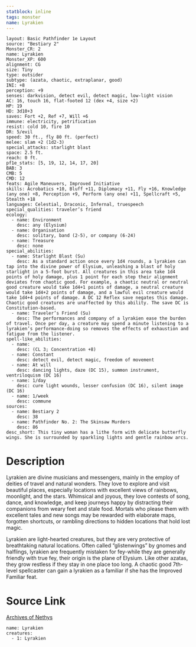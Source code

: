 ```yaml
---
statblock: inline
tags: monster
name: Lyrakien
---
```

```statblock
layout: Basic Pathfinder 1e Layout
source: "Bestiary 2"
Monster_CR: 2
name: Lyrakien
Monster_XP: 600
alignment: CG
size: Tiny
type: outsider
subtype: (azata, chaotic, extraplanar, good)
INI: +8
perception: +9
senses: darkvision, detect evil, detect magic, low-light vision
AC: 16, touch 16, flat-footed 12 (dex +4, size +2)
HP: 19
HD: 3d10+3
saves: Fort +2, Ref +7, Will +6
immune: electricity, petrification
resist: cold 10, fire 10
DR: 5/evil
speed: 30 ft., fly 80 ft. (perfect)
melee: slam +2 (1d2-3)
special_attacks: starlight blast
space: 2.5 ft.
reach: 0 ft.
pf1e_stats: [5, 19, 12, 14, 17, 20]
BAB: 3
CMB: 5
CMD: 12
feats: Agile Maneuvers, Improved Initiative
skills: Acrobatics +10, Bluff +11, Diplomacy +11, Fly +16, Knowledge (any one) +8, Perception +9, Perform (any one) +11, Spellcraft +5, Stealth +18
languages: Celestial, Draconic, Infernal, truespeech
special_qualities: traveler’s friend
ecology:
  - name: Environment
    desc: any (Elysium)
  - name: Organisation
    desc: solitary, band (2-5), or company (6-24)
  - name: Treasure
    desc: none
special_abilities:
  - name: Starlight Blast (Su)
    desc: As a standard action once every 1d4 rounds, a lyrakien can tap into the divine power of Elysium, unleashing a blast of holy starlight in a 5-foot burst. All creatures in this area take 1d4 points of holy damage, plus 1 point for each step their alignment deviates from chaotic good. For example, a chaotic neutral or neutral good creature would take 1d4+1 points of damage, a neutral creature would take 1d4+2 points of damage, and a lawful evil creature would take 1d4+4 points of damage. A DC 12 Reflex save negates this damage. Chaotic good creatures are unaffected by this ability. The save DC is Constitution-based.
  - name: Traveler’s Friend (Su)
    desc: The performances and company of a lyrakien ease the burden of travel. Once per day, a creature may spend a minute listening to a lyrakien’s performance-doing so removes the effects of exhaustion and fatigue from the listener.
spell-like_abilities:
  - name:
    desc: (CL 3; Concentration +8)
  - name: Constant
    desc: detect evil, detect magic, freedom of movement
  - name: At will
    desc: dancing lights, daze (DC 15), summon instrument, ventriloquism (DC 16)
  - name: 1/day
    desc: cure light wounds, lesser confusion (DC 16), silent image (DC 16)
  - name: 1/week
    desc: commune
sources:
  - name: Bestiary 2
    desc: 38
  - name: Pathfinder No. 2: The Skinsaw Murders
    desc: 86
desc_short: This tiny woman has a lithe form with delicate butterfly wings. She is surrounded by sparkling lights and gentle rainbow arcs. 
```
# Description
Lyrakien are divine musicians and messengers, mainly in the employ of deities of travel and natural wonders. They love to explore and visit beautiful places, especially locations with excellent views of rainbows, moonlight, and the stars. Whimsical and joyous, they love contests of song, dance, and knowledge, and keep journeys happy by distracting their companions from weary feet and stale food. Mortals who please them with excellent tales and new songs may be rewarded with elaborate maps, forgotten shortcuts, or rambling directions to hidden locations that hold lost magic. 

Lyrakien are light-hearted creatures, but they are very protective of breathtaking natural locations. Often called “glistenwings” by gnomes and halflings, lyrakien are frequently mistaken for fey-while they are generally friendly with true fey, their origin is the plane of Elysium. Like other azatas, they grow restless if they stay in one place too long. A chaotic good 7th-level spellcaster can gain a lyrakien as a familiar if she has the Improved Familiar feat.
# Source Link
[Archives of Nethys](https://aonprd.com/MonsterDisplay.aspx?ItemName=Lyrakien)
```encounter-table
name: Lyrakien
creatures:
  - 1: Lyrakien
```
